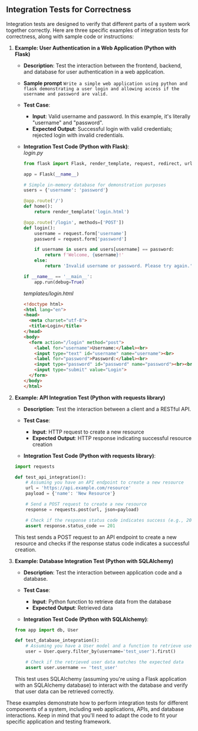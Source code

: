 ## Integration Tests for Correctness
Integration tests are designed to verify that different parts of a system work together correctly. Here are three specific examples of integration tests for correctness, along with sample code or instructions:

1. **Example: User Authentication in a Web Application (Python with Flask)**

   - **Description**: Test the interaction between the frontend, backend, and database for user authentication in a web application.
   - **Sample prompt**
     ```Write a simple web application using python and flask demonstrating a user login and allowing access if the username and password are valid.```
   - **Test Case**:
     - **Input**: Valid username and password. In this example, it's literally "username" and "password".
     - **Expected Output**: Successful login with valid credentials; rejected login with invalid credentials.

   - **Integration Test Code (Python with Flask)**:  
      _login.py_
      ```python
      from flask import Flask, render_template, request, redirect, url_for
      
      app = Flask(__name__)
      
      # Simple in-memory database for demonstration purposes
      users = {'username': 'password'}
      
      @app.route('/')
      def home():
          return render_template('login.html')
      
      @app.route('/login', methods=['POST'])
      def login():
          username = request.form['username']
          password = request.form['password']
      
          if username in users and users[username] == password:
              return f'Welcome, {username}!'
          else:
              return 'Invalid username or password. Please try again.'
      
      if __name__ == '__main__':
          app.run(debug=True)
      ```
      _templates/login.html_
      ```html
      <!doctype html>
      <html lang="en">
      <head>
        <meta charset="utf-8">
        <title>Login</title>
      </head>
      <body>
        <form action="/login" method="post">
          <label for="username">Username:</label><br>
          <input type="text" id="username" name="username"><br>
          <label for="password">Password:</label><br>
          <input type="password" id="password" name="password"><br><br>
          <input type="submit" value="Login">
        </form>
      </body>
      </html>
      ```
2. **Example: API Integration Test (Python with requests library)**

   - **Description**: Test the interaction between a client and a RESTful API.

   - **Test Case**:
     - **Input**: HTTP request to create a new resource
     - **Expected Output**: HTTP response indicating successful resource creation

   - **Integration Test Code (Python with requests library)**:

   ```python
   import requests

   def test_api_integration():
       # Assuming you have an API endpoint to create a new resource
       url = 'https://api.example.com/resource'
       payload = {'name': 'New Resource'}

       # Send a POST request to create a new resource
       response = requests.post(url, json=payload)

       # Check if the response status code indicates success (e.g., 201 Created)
       assert response.status_code == 201
   ```

   This test sends a POST request to an API endpoint to create a new resource and checks if the response status code indicates a successful creation.

3. **Example: Database Integration Test (Python with SQLAlchemy)**

   - **Description**: Test the interaction between application code and a database.

   - **Test Case**:
     - **Input**: Python function to retrieve data from the database
     - **Expected Output**: Retrieved data

   - **Integration Test Code (Python with SQLAlchemy)**:

   ```python
   from app import db, User

   def test_database_integration():
       # Assuming you have a User model and a function to retrieve user data from the database
       user = User.query.filter_by(username='test_user').first()

       # Check if the retrieved user data matches the expected data
       assert user.username == 'test_user'
   ```

   This test uses SQLAlchemy (assuming you're using a Flask application with an SQLAlchemy database) to interact with the database and verify that user data can be retrieved correctly.

These examples demonstrate how to perform integration tests for different components of a system, including web applications, APIs, and database interactions. Keep in mind that you'll need to adapt the code to fit your specific application and testing framework.
